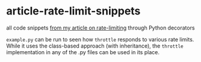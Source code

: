 # article-rate-limit-snippets
all code snippets [from my article on rate-limiting](https://www.linkedin.com/pulse/geocodes-rate-limits-python-decorators-james-hart) through Python decorators

`example.py` can be run to seen how `throttle` responds to various rate limits.  While it uses the class-based approach (with inheritance), the `throttle` implementation in any of the .py files can be used in its place.
